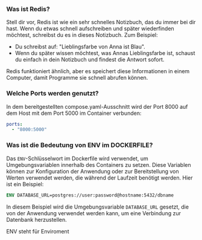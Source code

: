 ### Was ist Redis?

Stell dir vor, Redis ist wie ein sehr schnelles Notizbuch, das du immer bei dir hast. Wenn du etwas schnell aufschreiben und später wiederfinden möchtest, schreibst du es in dieses Notizbuch. Zum Beispiel:

* Du schreibst auf: "Lieblingsfarbe von Anna ist Blau".
* Wenn du später wissen möchtest, was Annas Lieblingsfarbe ist, schaust du einfach in dein Notizbuch und findest die Antwort sofort.

Redis funktioniert ähnlich, aber es speichert diese Informationen in einem Computer, damit Programme sie schnell abrufen können.

### Welche Ports werden genutzt?

In dem bereitgestellten compose.yaml-Ausschnitt wird der Port 8000 auf dem Host mit dem Port 5000 im Container verbunden:

```yaml
ports:
  - "8000:5000"
```

### Was ist die Bedeutung von ENV im DOCKERFILE?

Das `ENV`-Schlüsselwort im Dockerfile wird verwendet, um Umgebungsvariablen innerhalb des Containers zu setzen. Diese Variablen können zur Konfiguration der Anwendung oder zur Bereitstellung von Werten verwendet werden, die während der Laufzeit benötigt werden. Hier ist ein Beispiel:

```dockerfile
ENV DATABASE_URL=postgres://user:password@hostname:5432/dbname
```

In diesem Beispiel wird die Umgebungsvariable `DATABASE_URL` gesetzt, die von der Anwendung verwendet werden kann, um eine Verbindung zur Datenbank herzustellen.

ENV steht für Enviroment
